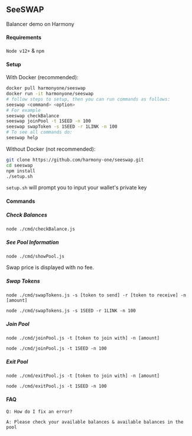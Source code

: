 ## SeeSWAP

Balancer demo on Harmony

#### Requirements
`Node v12+` & `npm`

#### Setup
With Docker (recommended):
```bash
docker pull harmonyone/seeswap
docker run -it harmonyone/seeswap
# follow steps to setup, then you can run commands as follows:
seeswap <command> <option>
# For example
seeswap checkBalance
seeswap joinPool -t 1SEED -n 100
seeswap swapToken -s 1SEED -r 1LINK -n 100
# To see all commands do:
seeswap help
```

Without Docker (not recommended):
```bash
git clone https://github.com/harmony-one/seeswap.git
cd seeswap
npm install
./setup.sh
```
`setup.sh` will prompt you to input your wallet's private key

#### Commands

##### Check Balances
```$xslt
node ./cmd/checkBalance.js
```

##### See Pool Information
```$xslt
node ./cmd/showPool.js
```
Swap price is displayed with no fee.

##### Swap Tokens
```$xslt
node ./cmd/swapTokens.js -s [token to send] -r [token to receive] -n [amount]

node ./cmd/swapTokens.js -s 1SEED -r 1LINK -n 100
```

##### Join Pool
```$xslt
node ./cmd/joinPool.js -t [token to join with] -n [amount]

node ./cmd/joinPool.js -t 1SEED -n 100
```

##### Exit Pool
```$xslt
node ./cmd/exitPool.js -t [token to join with] -n [amount]

node ./cmd/exitPool.js -t 1SEED -n 100
```

#### FAQ

```$xslt
Q: How do I fix an error?

A: Please check your available balances & available balances in the pool
```
